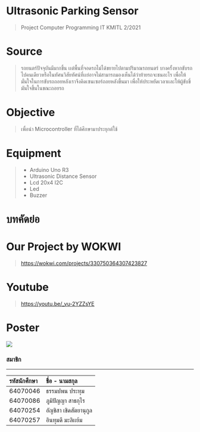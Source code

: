 # Ultrasonic Parking Sensor
> Project Computer Programming IT KMITL 2/2021
# Source
 >รถยนตร์ปัจจุบันมีมากขึ้น เเต่พื้นที่จอดรถไม่ได้ขยายไปตามปริมาณรถยนตร์ บางครั้งหากขับรถไปคนเดียวหรือในทัศนวิสัยทัศน์ที่เเย่อาจไม่สามารถมองเห็นได้ว่าท้ายรถจะชนอะไร เพื่อให้มั่นใจในการขับรถถอยหลังเราจึงคิดเซนเซอร์ถอยหลังขึ้นมา เพื่อให้ประหยัดเวลาเเละให้ผู้ขับขี่มันใจขึ้นในขณะถอยรถ
# Objective
  >เพื่อนำ Microcontroller ที่ได้ศึกษามาประยุกต์ใช้
# Equipment
  > * Arduino Uno R3
  > * Ultrasonic Distance Sensor
  > * Lcd 20x4 I2C
  > * Led
  > * Buzzer
# บทคัดย่อ
# Our Project by WOKWI
  >https://wokwi.com/projects/330750364307423827
# Youtube
  >https://youtu.be/_vu-2YZZsYE
# Poster
![](Poster/filename%20Compro_Print.png)

### สมาชิก
---

| รหัสนักศึกษา | ชื่อ - นามสกุล |
| :-------- | :-------- |
|   64070046   |   ธรรมปพน ประทุม   |
|   64070086   |   ภูมิปัญญา สาธกุไร   |
|   64070254   |   อัญชิสา เชิดสัตยานุกูล   |
|   64070257  |   อินทุมดี มะลิเเย้ม   |
